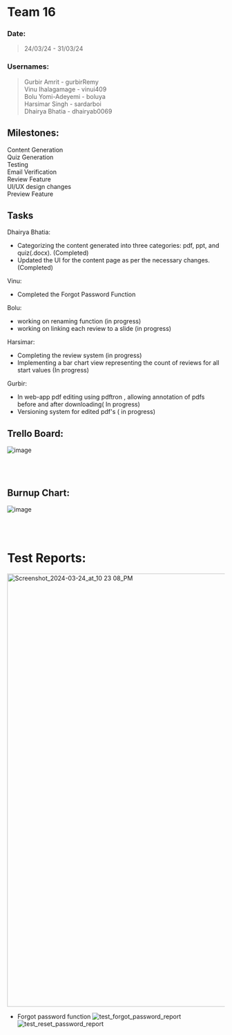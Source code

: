 # Team 16

### Date:
> 24/03/24 - 31/03/24 

### Usernames:
> Gurbir Amrit - gurbirRemy <br>
> Vinu Ihalagamage - vinui409 <br>
> Bolu Yomi-Adeyemi - boluya <br>
> Harsimar Singh - sardarboi <br>
> Dhairya Bhatia - dhairyab0069 <br>

## Milestones:
Content Generation <br>
Quiz Generation <br>
Testing <br>
Email Verification <br>
Review Feature <br>
UI/UX design changes<br>
Preview Feature <br>

## Tasks
Dhairya Bhatia:
- Categorizing the content generated into three categories: pdf, ppt, and quiz(.docx). (Completed)
- Updated the UI for the content page as per the necessary changes. (Completed)

Vinu: 
- Completed the Forgot Password Function 

Bolu:
- working on renaming function (in progress)
- working on linking each review to a slide (in progress)

Harsimar: 
- Completing the review system (in progress)
- Implementing a bar chart view representing the count of reviews for all start values (In progress)

Gurbir:
- In web-app pdf editing using pdftron , allowing annotation of pdfs before and after downloading( In progress)
- Versioning system for edited pdf's ( in progress)
## Trello Board:
![image](https://github.com/COSC-499-W2023/year-long-project-team-16/assets/71796408/aa738f4e-5071-4801-a6c6-c2cda6bff755)


<br><br>
## Burnup Chart:
![image](https://github.com/COSC-499-W2023/year-long-project-team-16/assets/71796408/f82f340b-78a7-4635-ae01-b18bf1588f09)




<br><br>



# Test Reports:

<img width="1001" alt="Screenshot_2024-03-24_at_10 23 08_PM" src="https://github.com/COSC-499-W2023/year-long-project-team-16/assets/119131124/f1820ade-85d7-401d-9780-d5f009811af6">

- Forgot password function
![test_forgot_password_report](https://github.com/COSC-499-W2023/year-long-project-team-16/assets/71796408/eaf8fff8-6b86-435d-ae8e-2634da7790bd)
![test_reset_password_report](https://github.com/COSC-499-W2023/year-long-project-team-16/assets/71796408/27222868-c989-424c-9e44-da4c22144b2d)



